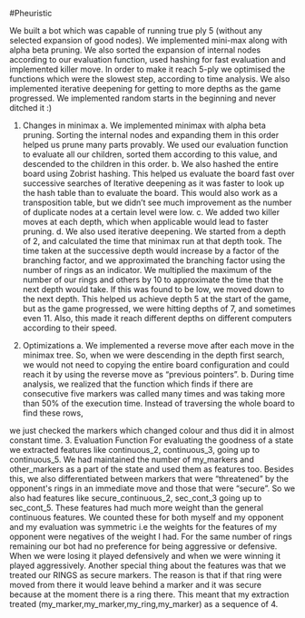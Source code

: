 #Pheuristic

We built a bot which was capable of running true ply 5 (without any selected expansion of good
nodes). We implemented mini-max along with alpha beta pruning. We also sorted the expansion
of internal nodes according to our evaluation function, used hashing for fast evaluation and
implemented killer move. In order to make it reach 5-ply we optimised the functions which were
the slowest step, according to time analysis. We also implemented iterative deepening for
getting to more depths as the game progressed. We implemented random starts in the
beginning and never ditched it :)
1. Changes in minimax
a. We implemented minimax with alpha beta pruning. Sorting the internal nodes and
expanding them in this order helped us prune many parts provably. We used our
evaluation function to evaluate all our children, sorted them according to this
value, and descended to the children in this order.
b. We also hashed the entire board using Zobrist hashing. This helped us evaluate
the board fast over successive searches of Iterative deepening as it was faster to
look up the hash table than to evaluate the board. This would also work as a
transposition table, but we didn’t see much improvement as the number of
duplicate nodes at a certain level were low.
c. We added two killer moves at each depth, which when applicable would lead to
faster pruning.
d. We also used iterative deepening. We started from a depth of 2, and calculated
the time that minimax run at that depth took. The time taken at the successive
depth would increase by a factor of the branching factor, and we approximated
the branching factor using the number of rings as an indicator. We multiplied the
maximum of the number of our rings and others by 10 to approximate the time
that the next depth would take. If this was found to be low, we moved down to the
next depth. This helped us achieve depth 5 at the start of the game, but as the
game progressed, we were hitting depths of 7, and sometimes even 11. Also, this
made it reach different depths on different computers according to their speed.

2. Optimizations
a. We implemented a reverse move after each move in the minimax tree. So, when
we were descending in the depth first search, we would not need to copying the
entire board configuration and could reach it by using the reverse move as
“previous pointers”.
b. During time analysis, we realized that the function which finds if there are
consecutive five markers was called many times and was taking more than 50%
of the execution time. Instead of traversing the whole board to find these rows,

we just checked the markers which changed colour and thus did it in almost
constant time.
3. Evaluation Function
For evaluating the goodness of a state we extracted features like continuous_2,
continuous_3, going up to continuous_5. We had maintained the number of my_markers and
other_markers as a part of the state and used them as features too. Besides this, we also
differentiated between markers that were “threatened” by the opponent's rings in an immediate
move and those that were “secure”. So we also had features like secure_continuous_2,
sec_cont_3 going up to sec_cont_5. These features had much more weight than the general
continuous features. We counted these for both myself and my opponent and my evaluation
was symmetric i.e the weights for the features of my opponent were negatives of the weight I
had. For the same number of rings remaining our bot had no preference for being aggressive or
defensive. When we were losing it played defensively and when we were winning it played
aggressively. Another special thing about the features was that we treated our RINGS as secure
markers. The reason is that if that ring were moved from there it would leave behind a marker
and it was secure because at the moment there is a ring there. This meant that my extraction
treated (my_marker,my_marker,my_ring,my_marker) as a sequence of 4.